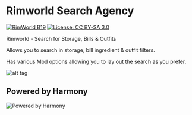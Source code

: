 
# Rimworld Search Agency

[![RimWorld B19](https://img.shields.io/badge/RimWorld-B19-green.svg?style=popout-square)](http://rimworldgame.com/) [![License: CC BY-SA 3.0](https://img.shields.io/badge/License-CC%20BY--SA%203.0-lightgrey.svg)](https://creativecommons.org/licenses/by-sa/3.0/)

Rimworld - Search for Storage, Bills & Outfits

Allows you to search in storage, bill ingredient & outfit filters.

Has various Mod options allowing you to lay out the search as you prefer.

![alt tag](https://raw.githubusercontent.com/DoctorVanGogh/StorageSearch/master/About/preview.png)

## Powered by Harmony

![Powered by Harmony](https://raw.githubusercontent.com/pardeike/Harmony/master/HarmonyLogo.png)

